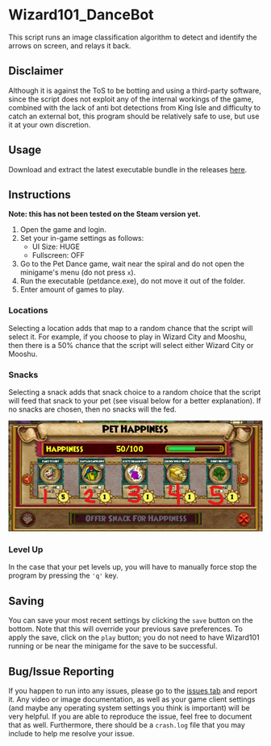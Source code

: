 # Wizard101_DanceBot

This script runs an image classification algorithm to detect and identify the arrows on screen, and relays it back.

## Disclaimer

Although it is against the ToS to be botting and using a third-party software, since the script does not exploit any of the internal workings of the game, combined with the lack of anti bot detections from King Isle and difficulty to catch an external bot, this program should be relatively safe to use, but use it at your own discretion.

## Usage

Download and extract the latest executable bundle in the releases [here](https://github.com/kennyhngo/Wizard101_DanceBot/releases).

## Instructions

**Note: this has not been tested on the Steam version yet.**

1. Open the game and login.
1. Set your in-game settings as follows:
   * UI Size: HUGE
   * Fullscreen: OFF
1. Go to the Pet Dance game, wait near the spiral and do not open the minigame's menu (do not press `x`).
1. Run the executable (petdance.exe), do not move it out of the folder.
1. Enter amount of games to play.

### Locations

Selecting a location adds that map to a random chance that the script will select it. For example, if you choose to play in Wizard City and Mooshu, then there is a 50% chance that the script will select either Wizard City or Mooshu.

### Snacks

Selecting a snack adds that snack choice to a random choice that the script will feed that snack to your pet (see visual below for a better explanation). If no snacks are chosen, then no snacks will the fed.

![Snack menu in Wizard101](assets/snacktutorial.jpg)

### Level Up

In the case that your pet levels up, you will have to manually force stop the program by pressing the `'q'` key.

## Saving

You can save your most recent settings by clicking the `save` button on the bottom. Note that this will override your previous save preferences. To apply the save, click on the `play` button; you do not need to have Wizard101 running or be near the minigame for the save to be successful.

## Bug/Issue Reporting

If you happen to run into any issues, please go to the [issues tab](https://github.com/kennyhngo/Wizard101_DanceBot/issues) and report it. Any video or image documentation, as well as your game client settings (and maybe any operating system settings you think is important) will be very helpful. If you are able to reproduce the issue, feel free to document that as well. Furthermore, there should be a `crash.log` file that you may include to help me resolve your issue.
